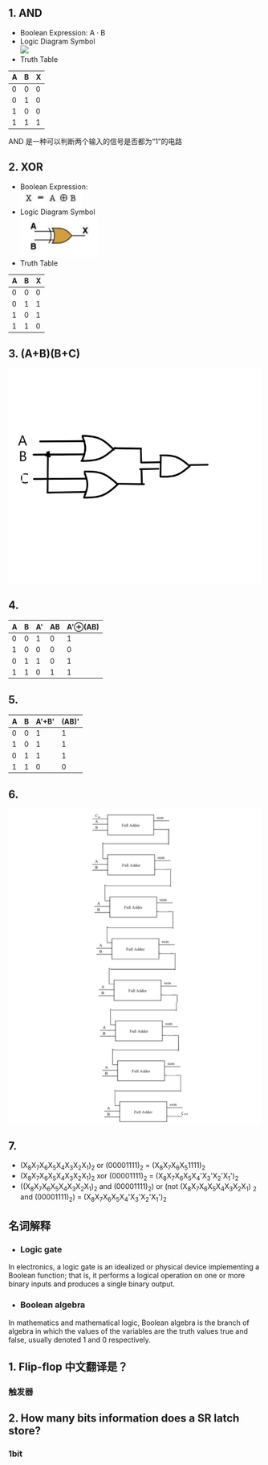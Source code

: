 ## 1. AND 
* Boolean Expression: A · B  
* Logic Diagram Symbol  
![](https://gss0.bdstatic.com/-4o3dSag_xI4khGkpoWK1HF6hhy/baike/s%3D250/sign=3e2fbc95ed50352ab561220d6342fb1a/77c6a7efce1b9d16f9262943f7deb48f8c54642a.jpg)
* Truth Table   

A|B|X
-|-|-  
0|0|0
0|1|0
1|0|0
1|1|1

AND 是一种可以判断两个输入的信号是否都为“1”的电路
## 2. XOR
* Boolean Expression:    
![](images/xor.jpg)
* Logic Diagram Symbol  
![](images/xor1.jpg)
* Truth Table 

A|B|X 
-|-|-
0|0|0
0|1|1
1|0|1
1|1|0

## 3. (A+B)(B+C)
![](images/gate3.jpg)
## 4. 

A|B|A'|AB|A'⊕(AB)
 -|-|-|-|-  
0|0|1|0|1  
1|0|0|0|0  
0|1|1|0|1  
1|1|0|1|1
## 5.

A|B|A'+B'|(AB)' 
 -|-|-|-  
0|0|1|1  
1|0|1|1  
0|1|1|1  
1|1|0|0
## 6.
![](images/8adder.jpg)
## 7. 
* (X<sub>8</sub>X<sub>7</sub>X<sub>6</sub>X<sub>5</sub>X<sub>4</sub>X<sub>3</sub>X<sub>2</sub>X<sub>1</sub>)<sub>2</sub> or (00001111)<sub>2</sub> = (X<sub>8</sub>X<sub>7</sub>X<sub>6</sub>X<sub>5</sub>1111)<sub>2</sub>
* (X<sub>8</sub>X<sub>7</sub>X<sub>6</sub>X<sub>5</sub>X<sub>4</sub>X<sub>3</sub>X<sub>2</sub>X<sub>1</sub>)<sub>2</sub> xor (00001111)<sub>2</sub> = (X<sub>8</sub>X<sub>7</sub>X<sub>6</sub>X<sub>5</sub>X<sub>4</sub>'X<sub>3</sub>'X<sub>2</sub>'X<sub>1</sub>')<sub>2</sub>
* ((X<sub>8</sub>X<sub>7</sub>X<sub>6</sub>X<sub>5</sub>X<sub>4</sub>X<sub>3</sub>X<sub>2</sub>X<sub>1</sub>)<sub>2</sub> and (00001111)<sub>2</sub>) or (not (X<sub>8</sub>X<sub>7</sub>X<sub>6</sub>X<sub>5</sub>X<sub>4</sub>X<sub>3</sub>X<sub>2</sub>X<sub>1</sub>) <sub>2</sub> and (00001111)<sub>2</sub>) = (X<sub>8</sub>X<sub>7</sub>X<sub>6</sub>X<sub>5</sub>X<sub>4</sub>'X<sub>3</sub>'X<sub>2</sub>'X<sub>1</sub>')<sub>2</sub>

## 名词解释
* ### Logic gate  
In electronics, a logic gate is an idealized or physical device implementing a Boolean function; that is, it performs a logical operation on one or more binary inputs and produces a single binary output. 
* ### Boolean algebra
In mathematics and mathematical logic, Boolean algebra is the branch of algebra in which the values of the variables are the truth values true and false, usually denoted 1 and 0 respectively. 

## 1. Flip-flop 中文翻译是？
### 触发器
## 2. How many bits information does a SR latch store?
### 1bit
